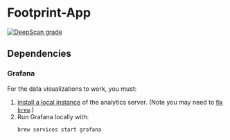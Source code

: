 # Footprint-App

[![DeepScan grade](https://deepscan.io/api/teams/6048/projects/7909/branches/87893/badge/grade.svg)](https://deepscan.io/dashboard#view=project&tid=6048&pid=7909&bid=87893)

## Dependencies

### Grafana

For the data visualizations to work, you must:
1. [install a local instance](https://grafana.com/docs/installation/mac/) of the analytics server. (Note you may need to [fix `brew`](https://github.com/sblackstealth/Footprint-App/issues/27#issuecomment-553093930).)
2. Run Grafana locally with:
    ```
    brew services start grafana
    ```
